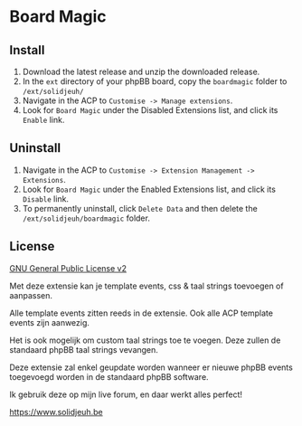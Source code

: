 # Board Magic

## Install
1. Download the latest release and unzip the downloaded release.
2. In the `ext` directory of your phpBB board, copy the `boardmagic` folder to `/ext/solidjeuh/`
3. Navigate in the ACP to `Customise -> Manage extensions`.
4. Look for `Board Magic` under the Disabled Extensions list, and click its `Enable` link.

## Uninstall
1. Navigate in the ACP to `Customise -> Extension Management -> Extensions`.
2. Look for `Board Magic` under the Enabled Extensions list, and click its `Disable` link.
3. To permanently uninstall, click `Delete Data` and then delete the `/ext/solidjeuh/boardmagic` folder.

## License
[GNU General Public License v2](http://opensource.org/licenses/GPL-2.0)

Met deze extensie kan je template events, css & taal strings toevoegen of aanpassen.

Alle template events zitten reeds in de extensie. Ook alle ACP template events zijn aanwezig.

Het is ook mogelijk om custom taal strings toe te voegen. Deze zullen de standaard phpBB taal strings vevangen.

Deze extensie zal enkel geupdate worden wanneer er nieuwe phpBB events toegevoegd worden in de standaard phpBB software.

Ik gebruik deze op mijn live forum, en daar werkt alles perfect!

https://www.solidjeuh.be
